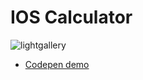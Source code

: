 # IOS Calculator
![lightgallery](https://raw.githubusercontent.com/bRexhmati/Calculator/master/Calculator.png)

* [Codepen demo](https://codepen.io/brexhmati/full/OdLjWm)
